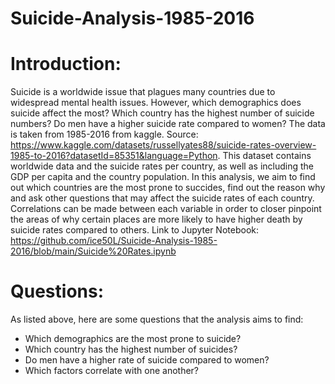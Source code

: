 # Suicide-Analysis-1985-2016

# Introduction:
Suicide is a worldwide issue that plagues many countries due to widespread mental health issues. However, which demographics does suicide affect the most? Which country has the highest number of suicide numbers? Do men have a higher suicide rate compared to women? 
The data is taken from 1985-2016 from kaggle. Source: https://www.kaggle.com/datasets/russellyates88/suicide-rates-overview-1985-to-2016?datasetId=85351&language=Python. This dataset contains worldwide data and the suicide rates per country, as well as including the GDP per capita and the
country population. In this analysis, we aim to find out which countries are the most prone to succides, find out the reason why and ask other questions that may affect the suicide rates of each country. Correlations can be made between each variable in order to closer pinpoint the areas of
why certain places are more likely to have higher death by suicide rates compared to others. 
Link to Jupyter Notebook: https://github.com/ice50L/Suicide-Analysis-1985-2016/blob/main/Suicide%20Rates.ipynb

# Questions:
As listed above, here are some questions that the analysis aims to find:
- Which demographics are the most prone to suicide?
- Which country has the highest number of suicides?
- Do men have a higher rate of suicide compared to women?
- Which factors correlate with one another?




